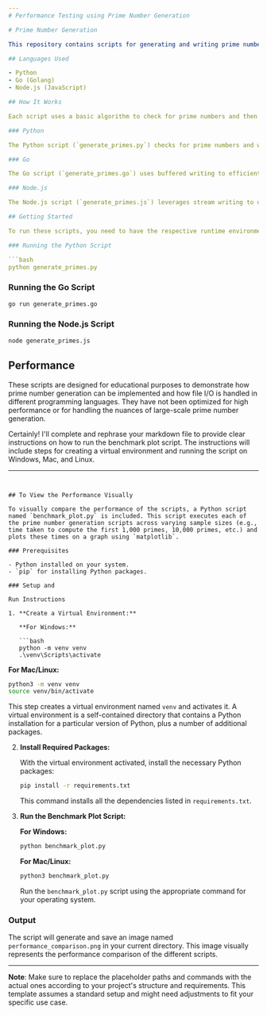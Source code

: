 ```yaml
---
# Performance Testing using Prime Number Generation

# Prime Number Generation

This repository contains scripts for generating and writing prime numbers to a file. The scripts are implemented in three different programming languages: Python, Go, and Node.js. Each script is designed to generate the first n prime numbers and write them to a text file.

## Languages Used

- Python
- Go (Golang)
- Node.js (JavaScript)

## How It Works

Each script uses a basic algorithm to check for prime numbers and then writes these prime numbers to a file. The Go and Node.js versions utilize buffered and stream writing, respectively, for efficient file operations. The Python script writes directly to the file.

### Python

The Python script (`generate_primes.py`) checks for prime numbers and writes them to `primes_python.txt`.

### Go

The Go script (`generate_primes.go`) uses buffered writing to efficiently write the prime numbers to `primes_go.txt`.

### Node.js

The Node.js script (`generate_primes.js`) leverages stream writing to output the prime numbers to `primes_node.txt`.

## Getting Started

To run these scripts, you need to have the respective runtime environments for Python, Go, and Node.js installed on your machine.

### Running the Python Script

```bash
python generate_primes.py
```

### Running the Go Script

```bash
go run generate_primes.go
```

### Running the Node.js Script

```bash
node generate_primes.js
```

## Performance

These scripts are designed for educational purposes to demonstrate how prime number generation can be implemented and how file I/O is handled in different programming languages. They have not been optimized for high performance or for handling the nuances of large-scale prime number generation.


Certainly! I'll complete and rephrase your markdown file to provide clear instructions on how to run the benchmark plot script. The instructions will include steps for creating a virtual environment and running the script on Windows, Mac, and Linux.

---
```


## To View the Performance Visually

To visually compare the performance of the scripts, a Python script named `benchmark_plot.py` is included. This script executes each of the prime number generation scripts across varying sample sizes (e.g., time taken to compute the first 1,000 primes, 10,000 primes, etc.) and plots these times on a graph using `matplotlib`.

### Prerequisites

- Python installed on your system.
- `pip` for installing Python packages.

### Setup and

Run Instructions

1. **Create a Virtual Environment:**

   **For Windows:**

   ```bash
   python -m venv venv
   .\venv\Scripts\activate
   ```

   **For Mac/Linux:**

   ```bash
   python3 -m venv venv
   source venv/bin/activate
   ```

   This step creates a virtual environment named `venv` and activates it. A virtual environment is a self-contained directory that contains a Python installation for a particular version of Python, plus a number of additional packages.

2. **Install Required Packages:**

   With the virtual environment activated, install the necessary Python packages:

   ```bash
   pip install -r requirements.txt
   ```

   This command installs all the dependencies listed in `requirements.txt`.

3. **Run the Benchmark Plot Script:**

   **For Windows:**

   ```bash
   python benchmark_plot.py
   ```

   **For Mac/Linux:**

   ```bash
   python3 benchmark_plot.py
   ```

   Run the `benchmark_plot.py` script using the appropriate command for your operating system.

### Output

The script will generate and save an image named `performance_comparison.png` in your current directory. This image visually represents the performance comparison of the different scripts.

---

**Note**: Make sure to replace the placeholder paths and commands with the actual ones according to your project's structure and requirements. This template assumes a standard setup and might need adjustments to fit your specific use case.
